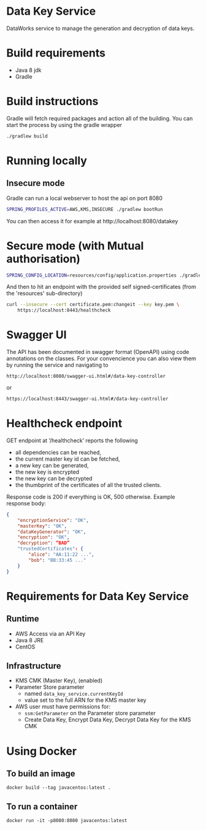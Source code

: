 # Data Key Service
DataWorks service to manage the generation and decryption of data keys.

# Build requirements
* Java 8 jdk
* Gradle

# Build instructions
Gradle will fetch required packages and action all of the building. You can start the process by using the gradle wrapper

```bash
./gradlew build
```

# Running locally

## Insecure mode

Gradle can run a local webserver to host the api on port 8080

```bash
SPRING_PROFILES_ACTIVE=AWS,KMS,INSECURE ./gradlew bootRun
```

You can then access it for example at http://localhost:8080/datakey


# Secure mode (with Mutual authorisation)

```bash
SPRING_CONFIG_LOCATION=resources/config/application.properties ./gradlew bootRun
```

And then to hit an endpoint with the provided self signed-certificates (from the
'resources' sub-directory)

```bash
curl --insecure --cert certificate.pem:changeit --key key.pem \
    https://localhost:8443/healthcheck
```

# Swagger UI

The API has been documented in swagger format (OpenAPI) using code annotations
on the classes. For your convencience you can also view them by running the
service and navigating to

```
http://localhost:8080/swagger-ui.html#/data-key-controller
```

or

``` bash
https://localhost:8443/swagger-ui.html#/data-key-controller

```

# Healthcheck endpoint

GET endpoint at ‘/healthcheck’ reports the following

- all dependencies can be reached,
- the current master key id can be fetched,
- a new key can be generated,
- the new key is encrypted
- the new key can be decrypted
- the thumbprint of the certificates of all the trusted clients.

Response code is 200 if everything is OK, 500 otherwise. Example response body:

```json
{
    "encryptionService": "OK",
    "masterKey": "OK",
    "dataKeyGenerator": "OK",
    "encryption": "OK",
    "decryption": “BAD”
    "trustedCertificates": {
        "alice": "AA:11:22 ...",
        "bob": "BB:33:45 ..."
    }
}
```

# Requirements for Data Key Service

## Runtime

* AWS Access via an API Key
* Java 8 JRE
* CentOS

## Infrastructure

* KMS CMK (Master Key), (enabled)
* Parameter Store parameter
  * named ```data_key_service.currentKeyId```
  * value set to the full ARN for the KMS master key
* AWS user must have permissions for:
  * ```ssm:GetParameter``` on the Parameter store parameter
  * Create Data Key, Encrypt Data Key, Decrypt Data Key for the KMS CMK


# Using Docker

## To build an image
```
docker build --tag javacentos:latest .
```

## To run a container
```
docker run -it -p8080:8080 javacentos:latest
```
